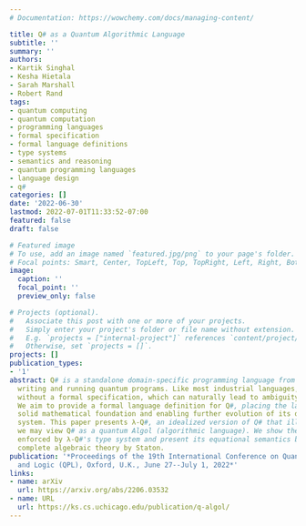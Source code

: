 ```yaml
---
# Documentation: https://wowchemy.com/docs/managing-content/

title: Q# as a Quantum Algorithmic Language
subtitle: ''
summary: ''
authors:
- Kartik Singhal
- Kesha Hietala
- Sarah Marshall
- Robert Rand
tags:
- quantum computing
- quantum computation
- programming languages
- formal specification
- formal language definitions
- type systems
- semantics and reasoning
- quantum programming languages
- language design
- q#
categories: []
date: '2022-06-30'
lastmod: 2022-07-01T11:33:52-07:00
featured: false
draft: false

# Featured image
# To use, add an image named `featured.jpg/png` to your page's folder.
# Focal points: Smart, Center, TopLeft, Top, TopRight, Left, Right, BottomLeft, Bottom, BottomRight.
image:
  caption: ''
  focal_point: ''
  preview_only: false

# Projects (optional).
#   Associate this post with one or more of your projects.
#   Simply enter your project's folder or file name without extension.
#   E.g. `projects = ["internal-project"]` references `content/project/deep-learning/index.md`.
#   Otherwise, set `projects = []`.
projects: []
publication_types:
- '1'
abstract: Q# is a standalone domain-specific programming language from Microsoft for
  writing and running quantum programs. Like most industrial languages, it was designed
  without a formal specification, which can naturally lead to ambiguity in its interpretation.
  We aim to provide a formal language definition for Q#, placing the language on a
  solid mathematical foundation and enabling further evolution of its design and type
  system. This paper presents λ-Q#, an idealized version of Q# that illustrates how
  we may view Q# as a quantum Algol (algorithmic language). We show the safety properties
  enforced by λ-Q#'s type system and present its equational semantics based on a fully
  complete algebraic theory by Staton.
publication: '*Proceedings of the 19th International Conference on Quantum Physics
  and Logic (QPL), Oxford, U.K., June 27--July 1, 2022*'
links:
- name: arXiv
  url: https://arxiv.org/abs/2206.03532
- name: URL
  url: https://ks.cs.uchicago.edu/publication/q-algol/
---
```

